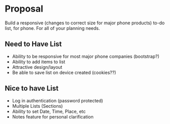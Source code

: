 # Proposal
Build a  responsive (changes to correct size for major phone products)
to-do list, for phone. For all of your planning needs.

## Need to Have List
- Ability to be responsive for most major phone companies (bootstrap?)
- Ability to add items to list
- Attractive design/layout
- Be able to save list on device created (cookies??)

## Nice to have List
- Log in authentication (password protected)
- Multiple Lists (Sections)
- Ability to set Date, Time, Place, etc
- Notes feature for personal clarification
